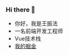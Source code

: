 ### Hi there 👋
- 你好，我是王振法
- 一名前端开发工程师
- Vue技术栈
- [我的掘金](https://juejin.cn/user/4212984285249245/posts)
